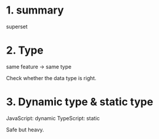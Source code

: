 # 1. summary
superset
# 2. Type
same feature -> same type

Check whether the data type is right.

# 3. Dynamic type & static type
JavaScript: dynamic
TypeScript: static

Safe but heavy.
